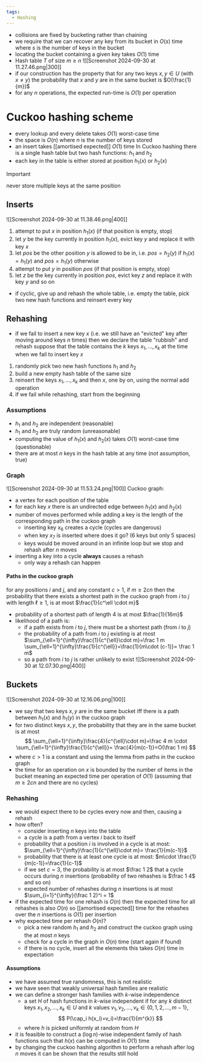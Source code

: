 ```yaml
---
tags:
  - Hashing
---
```

- collisions are fixed by bucketing rather than chaining
- we require that we can recover any key from its bucket in $O(s)$ time where $s$ is the number of keys in the bucket
- locating the bucket containing a given key takes $O(1)$ time
- Hash table $T$ of size $m\geq n$
![[Screenshot 2024-09-30 at 11.27.46.png|300]]
- if our construction has the property that for any two keys $x,y\in U$ (with $x\neq y$) the probability that $x$ and $y$ are in the same bucket is $O(\frac{1}{m})$ 
- for any $n$ operations, the expected run-time is $O(1)$ per operation
# Cuckoo hashing scheme
- every lookup and every delete takes $O(1)$ worst-case time
- the space is $O(n)$ where $n$ is the number of keys stored
- an insert takes [[amortised expected]] $O(1)$ time
In Cuckoo hashing there is a single hash table but two hash functions: $h_1$ and $h_2$
- each key in the table is either stored at position $h_1(x)$ or $h_2(x)$
>[!important]
never store multiple keys at the same position

## Inserts
![[Screenshot 2024-09-30 at 11.38.46.png|400]]
1. attempt to put $x$ in position $h_1(x)$ (if that position is empty, stop)
2. let $y$ be the key currently in position $h_1(x)$, evict key $y$ and replace it with key $x$
3. let $pos$ be the other position $y$ is allowed to be in, i.e. $pos=h_2(y)$ if $h_1(x)=h_1(y)$ and $pos=h_1(y)$ otherwise
4. attempt to put $y$ in position $pos$ (if that position is empty, stop)
5. let $z$ be the key currently in position $pos$, evict key $z$ and replace it with key $y$ and so on
- if cyclic, give up and rehash the whole table, i.e. empty the table, pick two new hash functions and reinsert every key
## Rehashing
- if we fail to insert a new key $x$ (i.e. we still have an "evicted" key after moving around keys $n$ times) then we declare the table "rubbish" and rehash
suppose that the table contains the $k$ keys $x_1,...,x_k$ at the time when we fail to insert key $x$
1. randomly pick two new hash functions $h_1$ and $h_2$
2. build a new empty hash table of the same size
3. reinsert the keys $x_1,...,x_k$ and then $x$, one by on, using the normal add operation
4. if we fail while rehashing, start from the beginning
### Assumptions
- $h_1$ and $h_2$ are independent (reasonable) 
- $h_1$ and $h_2$ are truly random (unreasonable)
- computing the value of $h_1(x)$ and $h_2(x)$ takes $O(1)$ worst-case time (questionable)
- there are at most $n$ keys in the hash table at any time (not assumption, true)
### Graph
![[Screenshot 2024-09-30 at 11.53.24.png|100]]
Cuckoo graph:
- a vertex for each position of the table
- for each key $x$ there is an undirected edge between $h_1(x)$ and $h_2(x)$
- number of moves performed while adding a key is the length of the corresponding path in the cuckoo graph
	- inserting key $x_6$ creates a cycle (cycles are dangerous)
	- when key $x_7$ is inserted where does it go? (6 keys but only 5 spaces)
	- keys would be moved around in an infinite loop but we stop and rehash after $n$ moves
- inserting a key into a cycle **always** causes a rehash
	- only way a rehash can happen
#### Paths in the cuckoo graph
for any positions $i$ and $j$, and any constant $c>1$, if $m\geq 2cn$ then the probability that there exists a shortest path in the cuckoo graph from $i$ to $j$ with length $\ell \geq 1$, is at most $\frac{1}{c^\ell \cdot m}$ 
- probability of a shortest path of length 4 is at most $\frac{1}{16m}$ 
- likelihood of a path is:
	- if a path exists from $i$ to $j$, there must be a shortest path (from $i$ to $j$)
	- the probability of a path from $i$ to $j$ existing is at most $\sum_{\ell=1}^{\infty}\frac{1}{c^{\ell}\cdot m}=\frac 1 m \sum_{\ell=1}^{\infty}\frac{1}{c^{\ell}}=\frac{1}{m\cdot (c-1)}= \frac 1 m$
	- so a path from $i$ to $j$ is rather unlikely to exist
	![[Screenshot 2024-09-30 at 12.07.30.png|400]]
## Buckets
![[Screenshot 2024-09-30 at 12.16.06.png|100]]
- we say that two keys $x,y$ are in the same bucket iff there is a path between $h_1(x)$ and $h_1(y)$ in the cuckoo graph
- for two distinct keys $x,y$, the probability that they are in the same bucket is at most
$$
\sum_{\ell=1}^{\infty}\frac{4}{c^{\ell}\cdot m}=\frac 4 m \cdot \sum_{\ell=1}^{\infty}\frac{1}{c^{\ell}}= \frac{4}{m(c-1)}=O(\frac 1 m)
$$
- where $c>1$ is a constant and using the lemma from paths in the cuckoo graph
- the time for an operation on $x$ is bounded by the number of items in the bucket meaning an expected time per operation of $O(1)$ (assuming that $m\geq 2cn$ and there are no cycles)
### Rehashing
- we would expect there to be cycles every now and then, causing a rehash
- how often?
	- consider inserting $n$ keys into the table
	- a cycle is a path from a vertex $i$ back to itself
	- probability that a position $i$ is involved in a cycle is at most: $\sum_{\ell=1}^{\infty}\frac{1}{c^{\ell}\cdot m}= \frac{1}{m(c-1)}$
	- probability that there is at least one cycle is at most: $m\cdot \frac{1}{m(c-1)}=\frac{1}{c-1}$
	- if we set $c=3$, the probability is at most $\frac 1 2$ that a cycle occurs during $n$ insertions (probability of two rehashes is $\frac 1 4$ and so on)
	- expected number of rehashes during $n$ insertions is at most $\sum_{i=1}^{\infty}(\frac 1 2)^i = 1$
- if the expected time for one rehash is $O(n)$ then the expected time for all rehashes is also $O(n)$ so [[amortised expected]] time for the rehashes over the $n$ insertions is $O(1)$ per insertion
- why expected time per rehash $O(n)$?
	- pick a new random $h_1$ and $h_2$ and construct the cuckoo graph using the at most $n$ keys
	- check for a cycle in the graph in $O(n)$ time (start again if found)
	- if there is no cycle, insert all the elements this takes $O(n)$ time in expectation
#### Assumptions
- we have assumed true randomness, this is not realistic
- we have seen that weakly universal hash families are realistic 
- we can define a stronger hash families with $k$-wise independence 
	- a set $H$ of hash functions in $k$-wise independent if for any $k$ distinct keys $x_1,x_2,...,x_k \in U$ and $k$ values $v_1,v_2,...,v_k \in \{0,1,2,...,m-1\}$,
	$$
	P(\cap_i h(x_i)=v_i)=\frac{1}{m^{k}}
	$$
	- where $h$ is picked uniformly at random from $H$
- it is feasible to construct a ($\log n$)-wise independent family of hash functions such that $h(x)$ can be computed in $O(1)$ time
- by changing the cuckoo hashing algorithm to perform a rehash after $\log n$ moves it can be shown that the results still hold
		
		